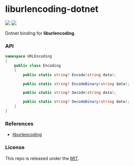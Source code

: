 # liburlencoding-dotnet

[![](https://img.shields.io/github/v/tag/thechampagne/liburlencoding-dotnet?label=version)](https://github.com/thechampagne/liburlencoding-dotnet/releases/latest) [![](https://img.shields.io/github/license/thechampagne/liburlencoding-dotnet)](https://github.com/thechampagne/liburlencoding-dotnet/blob/main/LICENSE)

Dotnet binding for **liburlencoding**.

### API

```csharp
namespace URLEncoding
{
    public class Encoding
    {
        public static string? Encode(string data);

        public static string? EncodeBinary(string data);

        public static string? Decode(string data);

        public static string? DecodeBinary(string data);
    }
}
```

### References
 - [liburlencoding](https://github.com/thechampagne/liburlencoding)

### License

This repo is released under the [MIT](https://github.com/thechampagne/liburlencoding-dotnet/blob/main/LICENSE).

